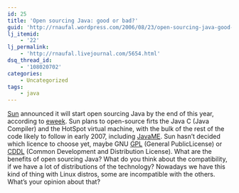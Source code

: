 ```yaml
---
id: 25
title: 'Open sourcing Java: good or bad?'
guid: 'http://rnaufal.wordpress.com/2006/08/23/open-sourcing-java-good-or-bad/'
lj_itemid:
    - '22'
lj_permalink:
    - 'http://rnaufal.livejournal.com/5654.html'
dsq_thread_id:
    - '108020702'
categories:
    - Uncategorized
tags:
    - java
---
```


[Sun](http://www.sun.com) announced it will start open sourcing Java by the end of this year, according to [eweek](http://www.eweek.com/article2/0,1895,2003567,00.asp). Sun plans to open-source firts the Java C (Java Compiler) and the HotSpot virtual machine, with the bulk of the rest of the code likely to follow in early 2007, including [JavaME](http://java.sun.com/javame/index.jsp). Sun hasn’t decided which licence to choose yet, maybe GNU [GPL](http://www.gnu.org/copyleft/gpl.html) (General PublicLicense) or [CDDL](http://www.sun.com/cddl/) (Common Development and Distribution License). What are the benefits of open sourcing Java? What do you think about the compatibility, if we have a lot of distributions of the technology? Nowadays we have this kind of thing with Linux distros, some are incompatible with the others. What’s your opinion about that?